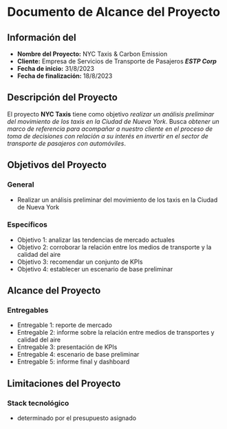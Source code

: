 # Documento de Alcance del Proyecto
## Información del 
- **Nombre del Proyecto:** NYC Taxis & Carbon Emission
- **Cliente:** Empresa de Servicios de Transporte de Pasajeros ***ESTP Corp***
- **Fecha de inicio:** 31/8/2023
- **Fecha de finalización:** 18/8/2023
## Descripción del Proyecto

El proyecto **NYC Taxis** tiene como objetivo *realizar un análisis preliminar del movimiento de los taxis en la Ciudad de Nueva York*. Busca *obtener un marco de referencia para acompañar a nuestro cliente en el proceso de toma de decisiones con relación a su interés en invertir en el sector de transporte de pasajeros con automóviles*.
## Objetivos del Proyecto
### General
- Realizar un análisis preliminar del movimiento de los taxis en la Ciudad de Nueva York
### Específicos
- Objetivo 1: analizar las tendencias de mercado actuales
- Objetivo 2: corroborar la relación entre los medios de transporte y la calidad del aire
- Objetivo 3: recomendar un conjunto de KPIs
- Objetivo 4: establecer un escenario de base preliminar
## Alcance del Proyecto
### Entregables
- Entregable 1: reporte de mercado
- Entregable 2: informe sobre la relación entre medios de transportes y calidad del aire
- Entregable 3: presentación de KPIs
- Entregable 4: escenario de base preliminar
- Entregable 5: informe final y dashboard
## Limitaciones del Proyecto
### Stack tecnológico
- determinado por el presupuesto asignado


